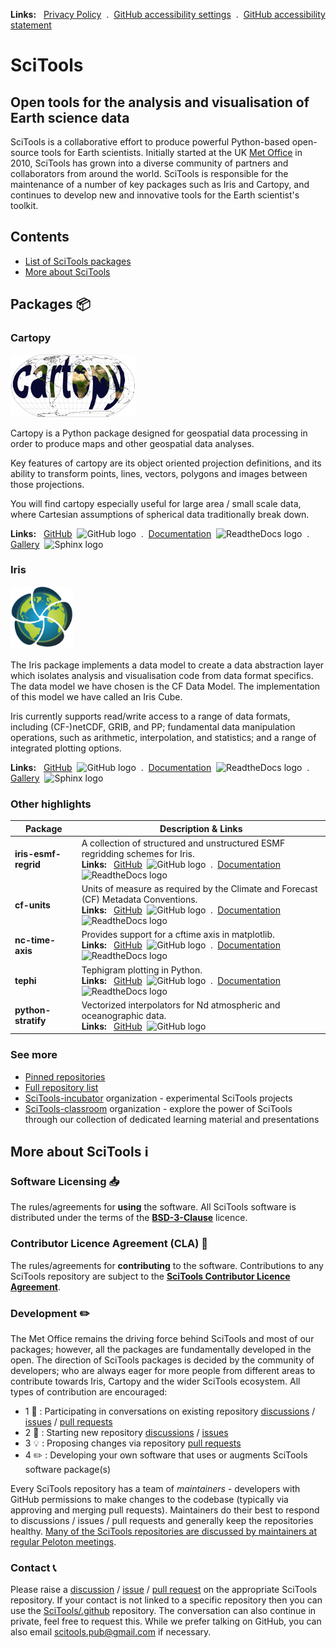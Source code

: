 **Links:**&nbsp;&nbsp; [Privacy Policy](privacy_policy.md) &nbsp;.&nbsp; [GitHub accessibility settings](https://docs.github.com/en/get-started/accessibility) &nbsp;.&nbsp; [GitHub accessibility statement](https://accessibility.github.com/)

# SciTools

## Open tools for the analysis and visualisation of Earth science data

SciTools is a collaborative effort to produce powerful Python-based open-source tools for Earth scientists. Initially started at the UK [Met Office](https://www.metoffice.gov.uk/) in 2010, SciTools has grown into a diverse community of partners and collaborators from around the world. SciTools is responsible for the maintenance of a number of key packages such as Iris and Cartopy, and continues to develop new and innovative tools for the Earth scientist's toolkit.

## Contents

- [List of SciTools packages](#packages-package)
- [More about SciTools](#more-about-scitools-information_source)

## Packages :package:

### Cartopy

<img src="https://raw.githubusercontent.com/SciTools/cartopy/main/docs/source/_static/cartopy.png" height="100" alt="cartopy logo">

Cartopy is a Python package designed for geospatial data processing in order to produce maps and other geospatial data analyses.

Key features of cartopy are its object oriented projection definitions, and its ability to transform points, lines, vectors, polygons and images between those projections.

You will find cartopy especially useful for large area / small scale data, where Cartesian assumptions of spherical data traditionally break down.

**Links:**&nbsp;&nbsp; [GitHub](https://github.com/SciTools/cartopy) &nbsp;<img src="https://cdn.simpleicons.org/github/_/eee?viewbox=auto" alt="GitHub logo" height="12">
&nbsp;.&nbsp;
[Documentation](https://scitools.org.uk/cartopy/docs/latest/) &nbsp;<img src="https://cdn.simpleicons.org/readthedocs/_/eee?viewbox=auto" alt="ReadtheDocs logo" height="12">
&nbsp;.&nbsp;
[Gallery](https://scitools.org.uk/cartopy/docs/latest/gallery/index.html) &nbsp;<img src="https://cdn.simpleicons.org/sphinx/_/eee?viewbox=auto" alt="Sphinx logo" height="12">

### Iris

<img src="https://raw.githubusercontent.com/SciTools/iris/main/docs/src/_static/iris-logo.svg" height="100" alt="iris logo">

The Iris package implements a data model to create a data abstraction layer which isolates analysis and visualisation code from data format specifics. The data model we have chosen is the CF Data Model. The implementation of this model we have called an Iris Cube.

Iris currently supports read/write access to a range of data formats, including (CF-)netCDF, GRIB, and PP; fundamental data manipulation operations, such as arithmetic, interpolation, and statistics; and a range of integrated plotting options.

**Links:**&nbsp;&nbsp; [GitHub](https://github.com/SciTools/iris) &nbsp;<img src="https://cdn.simpleicons.org/github/_/eee?viewbox=auto" alt="GitHub logo" height="12">
&nbsp;.&nbsp;
[Documentation](https://scitools-iris.readthedocs.io/en/stable/) &nbsp;<img src="https://cdn.simpleicons.org/readthedocs/_/eee?viewbox=auto" alt="ReadtheDocs logo" height="12">
&nbsp;.&nbsp;
[Gallery](https://scitools-iris.readthedocs.io/en/stable/generated/gallery/index.html) &nbsp;<img src="https://cdn.simpleicons.org/sphinx/_/eee?viewbox=auto" alt="Sphinx logo" height="12">

### Other highlights

| Package | Description & Links |
| - | - |
| **iris-esmf-regrid** | A collection of structured and unstructured ESMF regridding schemes for Iris.<br>**Links:**&nbsp;&nbsp; [GitHub](https://github.com/SciTools-incubator/iris-esmf-regrid) &nbsp;<img src="https://cdn.simpleicons.org/github/_/eee?viewbox=auto" alt="GitHub logo" height="12"> &nbsp;.&nbsp; [Documentation](https://iris-esmf-regrid.readthedocs.io/en/stable/) &nbsp;<img src="https://cdn.simpleicons.org/readthedocs/_/eee?viewbox=auto" alt="ReadtheDocs logo" height="12"> |
| **cf-units** | Units of measure as required by the Climate and Forecast (CF) Metadata Conventions.<br>**Links:**&nbsp;&nbsp; [GitHub](https://github.com/SciTools/cf-units) &nbsp;<img src="https://cdn.simpleicons.org/github/_/eee?viewbox=auto" alt="GitHub logo" height="12"> &nbsp;.&nbsp; [Documentation](https://cf-units.readthedocs.io/en/stable/) &nbsp;<img src="https://cdn.simpleicons.org/readthedocs/_/eee?viewbox=auto" alt="ReadtheDocs logo" height="12"> |
| **nc-time-axis** | Provides support for a cftime axis in matplotlib.<br>**Links:**&nbsp;&nbsp; [GitHub](https://github.com/SciTools/nc-time-axis) &nbsp;<img src="https://cdn.simpleicons.org/github/_/eee?viewbox=auto" alt="GitHub logo" height="12"> &nbsp;.&nbsp; [Documentation](https://nc-time-axis.readthedocs.io/en/stable/) &nbsp;<img src="https://cdn.simpleicons.org/readthedocs/_/eee?viewbox=auto" alt="ReadtheDocs logo" height="12"> |
| **tephi** | Tephigram plotting in Python.<br>**Links:**&nbsp;&nbsp; [GitHub](https://github.com/SciTools/tephi) &nbsp;<img src="https://cdn.simpleicons.org/github/_/eee?viewbox=auto" alt="GitHub logo" height="12"> &nbsp;.&nbsp; [Documentation](http://tephi.readthedocs.org/) &nbsp;<img src="https://cdn.simpleicons.org/readthedocs/_/eee?viewbox=auto" alt="ReadtheDocs logo" height="12"> |
| **python-stratify** | Vectorized interpolators for Nd atmospheric and oceanographic data.<br>**Links:**&nbsp;&nbsp; [GitHub](https://github.com/SciTools/python-stratify) &nbsp;<img src="https://cdn.simpleicons.org/github/_/eee?viewbox=auto" alt="GitHub logo" height="12"> |

### See more

- [Pinned repositories](https://github.com/SciTools#:~:text=Pinned)
- [Full repository list](https://github.com/SciTools#org-profile-repositories)
- [SciTools-incubator](https://github.com/SciTools-incubator) organization - experimental SciTools projects
- [SciTools-classroom](https://github.com/SciTools-classroom) organization - explore the power of SciTools through our collection of dedicated learning material and presentations

## More about SciTools :information_source:

### Software Licensing :inbox_tray:

The rules/agreements for **using** the software. All SciTools software is distributed under the terms of the [**BSD-3-Clause**](https://spdx.org/licenses/BSD-3-Clause.html) licence.

### Contributor Licence Agreement (CLA) :pencil:

The rules/agreements for **contributing** to the software. Contributions to any SciTools repository are subject to the [**SciTools Contributor Licence Agreement**](https://cla-assistant.io/SciTools/).

### Development :pencil2:

The Met Office remains the driving force behind SciTools and most of our packages; however, all the packages are fundamentally developed in the open. The direction of SciTools packages is decided by the community of developers; who are always eager for more people from different areas to contribute towards Iris, Cartopy and the wider SciTools ecosystem. All types of contribution are encouraged:

<!--- The list below has slightly odd formatting around the emojis to help it behave better with screen readers (keeping the page more accessible). -->

- 1 :speech_balloon: : Participating in conversations on existing repository [discussions](https://docs.github.com/en/discussions/collaborating-with-your-community-using-discussions/about-discussions) / [issues](https://docs.github.com/en/issues/tracking-your-work-with-issues/about-issues) / [pull requests](https://docs.github.com/en/pull-requests/collaborating-with-pull-requests/proposing-changes-to-your-work-with-pull-requests/about-pull-requests)
- 2 :bell: : Starting new repository [discussions](https://docs.github.com/en/discussions/collaborating-with-your-community-using-discussions/about-discussions) / [issues](https://docs.github.com/en/issues/tracking-your-work-with-issues/about-issues)
- 3 :bulb: : Proposing changes via repository [pull requests](https://docs.github.com/en/pull-requests/collaborating-with-pull-requests/proposing-changes-to-your-work-with-pull-requests/about-pull-requests)
- 4 :pencil2: : Developing your own software that uses or augments SciTools software package(s)

Every SciTools repository has a team of _maintainers_ - developers with GitHub permissions to make changes to the codebase (typically via approving and merging pull requests). Maintainers do their best to respond to discussions / issues / pull requests and generally keep the repositories healthy. [Many of the SciTools repositories are discussed by maintainers at regular Peloton meetings](https://github.com/orgs/SciTools/projects/13?pane=info).

### Contact :telephone_receiver:

Please raise a [discussion](https://docs.github.com/en/discussions/collaborating-with-your-community-using-discussions/about-discussions) / [issue](https://docs.github.com/en/issues/tracking-your-work-with-issues/about-issues) / [pull request](https://docs.github.com/en/pull-requests/collaborating-with-pull-requests/proposing-changes-to-your-work-with-pull-requests/about-pull-requests) on the appropriate SciTools repository. If your contact is not linked to a specific repository then you can use the [SciTools/.github](https://github.com/SciTools/.github) repository. The conversation can also continue in private, feel free to request this. While we prefer talking on GitHub, you can also email scitools.pub@gmail.com if necessary.
